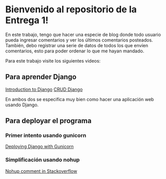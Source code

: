 # Bienvenido al repositorio de la Entrega 1!
En este trabajo, tengo que hacer una especie de blog donde todo usuario pueda ingresar comentarios y ver los últimos comentarios posteados. También, debo registrar una serie de datos de todos los que envíen comentarios, esto para poder ordenar lo que me hayan mandado.

Para este trabajo visite los siguientes videos:
## Para aprender Django
[Introduction to Django](https://www.youtube.com/watch?v=LAIVhl2CG8E&index=17&list=PL4cUxeGkcC9ib4HsrXEYpQnTOTZE1x0uc)
[CRUD Django](https://www.youtube.com/watch?v=Kf9KB_TZY5U)
    
En ambos dos se especifica muy bien como hacer una aplicación web usando Django.

## Para deployar el programa
### Primer intento usando gunicorn
[Deploying Django with Gunicorn](https://www.youtube.com/watch?v=QjrfUO91wfc)
### Simplificación usando nohup
[Nohup comment in Stackoverflow](https://stackoverflow.com/questions/10656147/how-do-i-keep-my-django-server-running-even-after-i-close-my-ssh-session)

